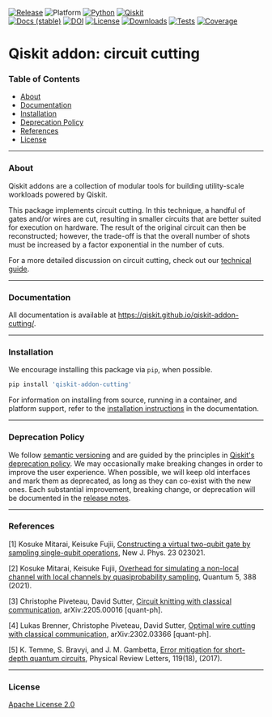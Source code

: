 <!-- SHIELDS -->
<div align="left">

  [![Release](https://img.shields.io/pypi/v/qiskit-addon-cutting.svg?label=Release)](https://github.com/Qiskit/qiskit-addon-cutting/releases)
  ![Platform](https://img.shields.io/badge/%F0%9F%92%BB%20Platform-Linux%20%7C%20macOS%20%7C%20Windows-informational)
  [![Python](https://img.shields.io/pypi/pyversions/qiskit-addon-cutting?label=Python&logo=python)](https://www.python.org/)
  [![Qiskit](https://img.shields.io/badge/Qiskit%20-%20%3E%3D1.1%20-%20%236133BD?logo=Qiskit)](https://github.com/Qiskit/qiskit)
<br />
  [![Docs (stable)](https://img.shields.io/badge/%F0%9F%93%84%20Docs-stable-blue.svg)](https://qiskit.github.io/qiskit-addon-cutting/)
  [![DOI](https://zenodo.org/badge/543181258.svg)](https://zenodo.org/badge/latestdoi/543181258)
  [![License](https://img.shields.io/github/license/Qiskit/qiskit-addon-cutting?label=License)](LICENSE.txt)
  [![Downloads](https://img.shields.io/pypi/dm/qiskit-addon-cutting.svg?label=Downloads)](https://pypi.org/project/qiskit-addon-cutting/)
  [![Tests](https://github.com/Qiskit/qiskit-addon-cutting/actions/workflows/test_latest_versions.yml/badge.svg)](https://github.com/Qiskit/qiskit-addon-cutting/actions/workflows/test_latest_versions.yml)
  [![Coverage](https://coveralls.io/repos/github/Qiskit/qiskit-addon-cutting/badge.svg?branch=main)](https://coveralls.io/github/Qiskit/qiskit-addon-cutting?branch=main)

# Qiskit addon: circuit cutting

### Table of Contents

* [About](#about)
* [Documentation](#documentation)
* [Installation](#installation)
* [Deprecation Policy](#deprecation-policy)
* [References](#references)
* [License](#license)

----------------------------------------------------------------------------------------------------

### About

Qiskit addons are a collection of modular tools for building utility-scale workloads powered by Qiskit.

This package implements circuit cutting.  In this technique, a handful of gates and/or wires are cut, resulting in smaller circuits that are better suited for execution on hardware.  The result of the original circuit can then be reconstructed; however, the trade-off is that the overall number of shots must be increased by a factor exponential in the number of cuts.

For a more detailed discussion on circuit cutting, check out our [technical guide](https://qiskit.github.io/qiskit-addon-cutting/explanation/index.html#overview-of-circuit-cutting).

----------------------------------------------------------------------------------------------------
  
### Documentation

All documentation is available at https://qiskit.github.io/qiskit-addon-cutting/.

----------------------------------------------------------------------------------------------------
  
### Installation

We encourage installing this package via ``pip``, when possible.

```bash
pip install 'qiskit-addon-cutting'
```

For information on installing from source, running in a container, and platform support, refer to the [installation instructions](https://qiskit.github.io/qiskit-addon-cutting/install.html) in the documentation.

----------------------------------------------------------------------------------------------------

### Deprecation Policy

We follow [semantic versioning](https://semver.org/) and are guided by the principles in [Qiskit's deprecation policy](https://github.com/Qiskit/qiskit/blob/main/DEPRECATION.md).  We may occasionally make breaking changes in order to improve the user experience.  When possible, we will keep old interfaces and mark them as deprecated, as long as they can co-exist with the new ones.  Each substantial improvement, breaking change, or deprecation will be documented in the [release notes](https://qiskit.github.io/qiskit-addon-cutting/release-notes.html).

----------------------------------------------------------------------------------------------------

### References

[1] Kosuke Mitarai, Keisuke Fujii, [Constructing a virtual two-qubit gate by sampling single-qubit operations](https://iopscience.iop.org/article/10.1088/1367-2630/abd7bc), New J. Phys. 23 023021.

[2] Kosuke Mitarai, Keisuke Fujii, [Overhead for simulating a non-local channel with local channels by quasiprobability sampling](https://quantum-journal.org/papers/q-2021-01-28-388/), Quantum 5, 388 (2021).

[3] Christophe Piveteau, David Sutter, [Circuit knitting with classical communication](https://arxiv.org/abs/2205.00016), arXiv:2205.00016 [quant-ph].

[4] Lukas Brenner, Christophe Piveteau, David Sutter, [Optimal wire cutting with classical communication](https://arxiv.org/abs/2302.03366), arXiv:2302.03366 [quant-ph].

[5] K. Temme, S. Bravyi, and J. M. Gambetta, [Error mitigation for short-depth quantum circuits](https://journals.aps.org/prl/abstract/10.1103/PhysRevLett.119.180509), Physical Review Letters, 119(18), (2017).
  
----------------------------------------------------------------------------------------------------

<!-- LICENSE -->
### License
[Apache License 2.0](LICENSE.txt)
